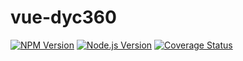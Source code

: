 # vue-dyc360

[![NPM Version](https://img.shields.io/npm/v/art-template.svg)](https://npmjs.org/package/art-template)
[![Node.js Version](https://img.shields.io/node/v/art-template.svg)](http://nodejs.org/download/)
[![Coverage Status](https://coveralls.io/repos/github/aui/art-template/badge.svg)](https://coveralls.io/github/aui/art-template)

